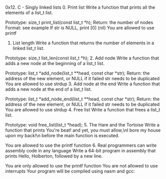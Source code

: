 0x12. C - Singly linked lists
0. Print list
Write a function that prints all the elements of a list_t list.

Prototype: size_t print_list(const list_t *h);
Return: the number of nodes
Format: see example
If str is NULL, print [0] (nil)
You are allowed to use printf
1. List length
Write a function that returns the number of elements in a linked list_t list.

Prototype: size_t list_len(const list_t *h);
2. Add node
Write a function that adds a new node at the beginning of a list_t list.

Prototype: list_t *add_node(list_t **head, const char *str);
Return: the address of the new element, or NULL if it failed
str needs to be duplicated
You are allowed to use strdup
3. Add node at the end
Write a function that adds a new node at the end of a list_t list.

Prototype: list_t *add_node_end(list_t **head, const char *str);
Return: the address of the new element, or NULL if it failed
str needs to be duplicated
You are allowed to use strdup
4. Free list
Write a function that frees a list_t list.

Prototype: void free_list(list_t *head);
5. The Hare and the Tortoise
Write a function that prints You're beat! and yet, you must allow,\nI bore my house upon my back!\n before the main function is executed.

You are allowed to use the printf function
6. Real programmers can write assembly code in any language
Write a 64-bit program in assembly that prints Hello, Holberton, followed by a new line.

You are only allowed to use the printf function
You are not allowed to use interrupts
Your program will be compiled using nasm and gcc:
